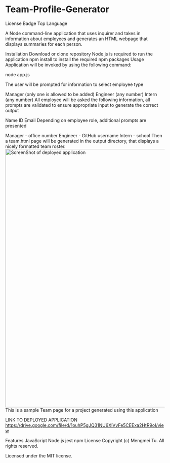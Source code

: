 # Team-Profile-Generator
License Badge Top Language

A Node command-line application that uses inquirer and takes in information about employees and generates an HTML webpage that displays summaries for each person.

Installation
Download or clone repository
Node.js is required to run the application
npm install to install the required npm packages
Usage
Application will be invoked by using the following command:

node app.js

The user will be prompted for information to select employee type

Manager (only one is allowed to be added)
Engineer (any number)
Intern (any number)
All employee will be asked the following information, all prompts are validated to ensure appropriate input to generate the correct output

Name
ID
Email
Depending on employee role, additional prompts are presented

Manager - office number
Engineer - GitHub username
Intern - school
Then a team.html page will be generated in the output directory, that displays a nicely formatted team roster.
<img width="813" alt="ScreenShot of deployed application" src="https://user-images.githubusercontent.com/104540828/190929793-ee125726-cd1e-488a-9fa0-bb3fe69f80b1.png">
This is a sample Team page for a project generated using this application

LINK TO DEPLOYED APPLICATION
https://drive.google.com/file/d/1ouhP5gJQ31NU6XlVvFe5CEExa2HtR9oI/view

Features
JavaScript
Node.js
jest
npm
License
Copyright (c) Mengmei Tu. All rights reserved.

Licensed under the MIT license.
